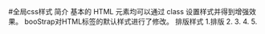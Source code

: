 #全局css样式
简介
    基本的 HTML 元素均可以通过 class 设置样式并得到增强效果。
    booStrap对HTML标签的默认样式进行了修改。
排版样式
    1.排版
    2.
    3.
    4.
    5.
    
    
    
   
    
   
    

        
